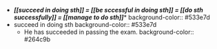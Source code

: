 - ***[[succeed in doing sth]] = [[be sccessful in doing sth]] = [[do sth successfully]] = [[manage to do sth]]****
  background-color:: #533e7d
- succeed in doing sth
  background-color:: #533e7d
	- He has succeeded in passing the exam.
	  background-color:: #264c9b
